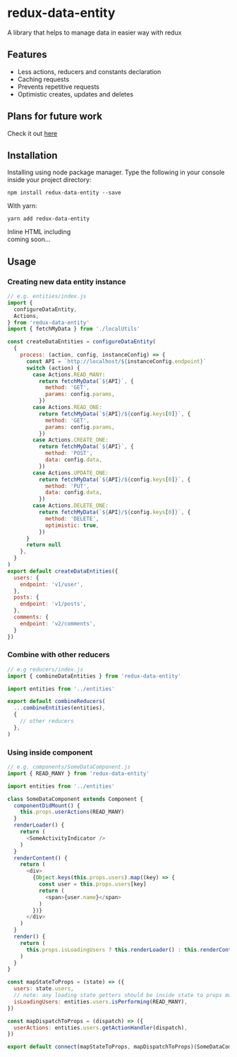 # redux-data-entity
A library that helps to manage data in easier way with redux

## Features
- Less actions, reducers and constants declaration
- Caching requests
- Prevents repetitive requests
- Optimistic creates, updates and deletes

## Plans for future work
Check it out [here](docs/plans.md)

## Installation
Installing using node package manager.
Type the following in your console inside your project directory:
```
npm install redux-data-entity --save
```

With yarn:
```
yarn add redux-data-entity
```

Inline HTML including  
coming soon...

## Usage

### Creating new data entity instance
```js
// e.g. entities/index.js
import {
  configureDataEntity,
  Actions,
} from 'redux-data-entity'
import { fetchMyData } from './localUtils'

const createDataEntities = configureDataEntity(
  {
    process: (action, config, instanceConfig) => {
      const API = `http://localhost/${instanceConfig.endpoint}`
      switch (action) {
        case Actions.READ_MANY:
          return fetchMyData(`${API}`, {
            method: 'GET',
            params: config.params,
          })
        case Actions.READ_ONE:
          return fetchMyData(`${API}/${config.keys[0]}`, {
            method: 'GET',
            params: config.params,
          })
        case Actions.CREATE_ONE:
          return fetchMyData(`${API}`, {
            method: 'POST',
            data: config.data,
          })
        case Actions.UPDATE_ONE:
          return fetchMyData(`${API}/${config.keys[0]}`, {
            method: 'PUT',
            data: config.data,
          })
        case Actions.DELETE_ONE:
          return fetchMyData(`${API}/${config.keys[0]}`, {
            method: 'DELETE',
            optimistic: true,
          })
      }
      return null
    },
  }
)
export default createDataEntities({
  users: {
    endpoint: 'v1/user',
  },
  posts: {
    endpoint: 'v1/posts',
  },
  comments: {
    endpoint: 'v2/comments',
  }
})
```
### Combine with other reducers
```js
// e.g reducers/index.js
import { combineDataEntities } from 'redux-data-entity'

import entities from '../entities'

export default combineReducers(
  ...combineEntities(entities),
  {
    // other reducers
  },
)
```
### Using inside component
```js
// e.g. components/SomeDataComponent.js
import { READ_MANY } from 'redux-data-entity'

import entities from '../entities'

class SomeDataComponent extends Component {
  componentDidMount() {
    this.props.userActions(READ_MANY)
  }
  renderLoader() {
    return (
      <SomeActivityIndicator />
    )
  }
  renderContent() {
    return (
      <div>
        {Object.keys(this.props.users).map((key) => {
          const user = this.props.users[key]
          return (
            <span>{user.name}</span>            
          )
        })}
      </div>
    )
  }
  render() {
    return (
      this.props.isLoadingUsers ? this.renderLoader() : this.renderContent()
    )
  }
}

const mapStateToProps = (state) => ({
  users: state.users,
  // note: any loading state getters should be inside state to props mapper
  isLoadingUsers: entities.users.isPerforming(READ_MANY),
})

const mapDispatchToProps = (dispatch) => ({
  userActions: entities.users.getActionHandler(dispatch),
})

export default connect(mapStateToProps, mapDispatchToProps)(SomeDataComponent)
```